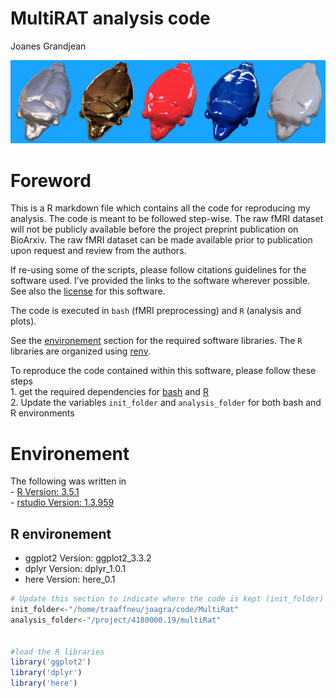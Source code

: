 MultiRAT analysis code
================
Joanes Grandjean

![rat art](../assets/img/rat_art.png)

# Foreword

This is a R markdown file which contains all the code for reproducing my
analysis. The code is meant to be followed step-wise. The raw fMRI
dataset will not be publicly available before the project preprint
publication on BioArxiv. The raw fMRI dataset can be made available
prior to publication upon request and review from the authors.

If re-using some of the scripts, please follow citations guidelines for
the software used. I’ve provided the links to the software wherever
possible. See also the [license](../LICENSE.md) for this software.

The code is executed in `bash` (fMRI preprocessing) and `R` (analysis
and plots).

See the [environement](#Environement) section for the required software
libraries. The `R` libraries are organized using
[renv](https://rstudio.github.io/renv/).

To reproduce the code contained within this software, please follow
these steps  
1\. get the required dependencies for [bash](#Bash_environement) and
[R](#R_environement)  
2\. Update the variables `init_folder` and `analysis_folder` for both
bash and R environments

# Environement

The following was written in  
\- [R Version: 3.5.1](https://cran.r-project.org/)  
\- [rstudio Version: 1.3.959](https://rstudio.com/)

## R environement

  - ggplot2 Version: ggplot2\_3.3.2  
  - dplyr Version: dplyr\_1.0.1  
  - here Version: here\_0.1

<!-- end list -->

``` r
# Update this section to indicate where the code is kept (init_folder) and where the analysis is performed/stored (analysis_folder). 
init_folder<-"/home/traaffneu/joagra/code/MultiRat"  
analysis_folder<-"/project/4180000.19/multiRat"  


#load the R libraries 
library('ggplot2')  
library('dplyr')  
library('here')  
```
